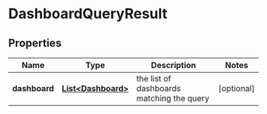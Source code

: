 # DashboardQueryResult

## Properties
Name | Type | Description | Notes
------------ | ------------- | ------------- | -------------
**dashboard** | [**List&lt;Dashboard&gt;**](Dashboard.md) | the list of dashboards matching the query |  [optional]
